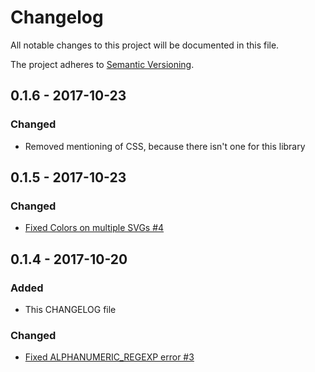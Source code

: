 # Changelog
All notable changes to this project will be documented in this file.

The project adheres to [Semantic Versioning](http://semver.org/spec/v2.0.0.html).

## 0.1.6 - 2017-10-23
### Changed
- Removed mentioning of CSS, because there isn't one for this library

## 0.1.5 - 2017-10-23
### Changed
- [Fixed Colors on multiple SVGs #4](https://github.com/englishextra/qrjs2/issues/4)

## 0.1.4 - 2017-10-20
### Added
- This CHANGELOG file

### Changed
- [Fixed ALPHANUMERIC_REGEXP error #3](https://github.com/englishextra/qrjs2/pull/3)
